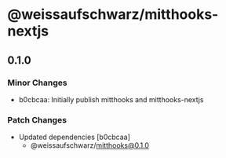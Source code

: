 # @weissaufschwarz/mitthooks-nextjs

## 0.1.0

### Minor Changes

-   b0cbcaa: Initially publish mitthooks and mitthooks-nextjs

### Patch Changes

-   Updated dependencies [b0cbcaa]
    -   @weissaufschwarz/mitthooks@0.1.0
